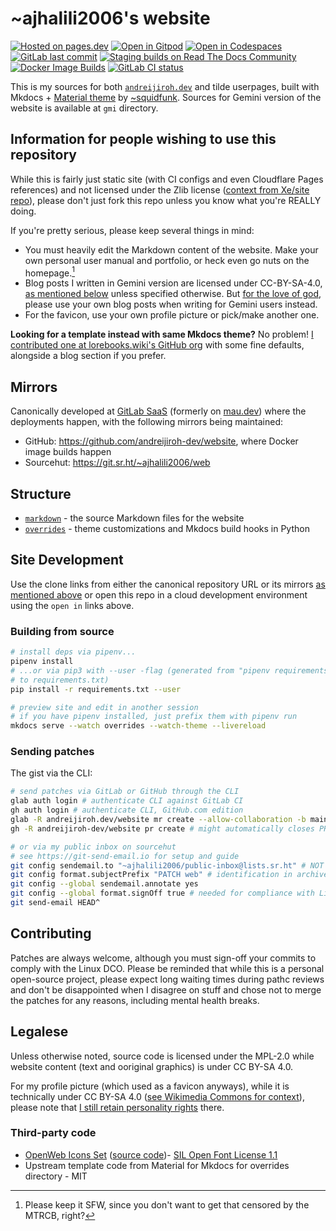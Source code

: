 # ~ajhalili2006's website

[![Hosted on pages.dev](https://img.shields.io/badge/hosted%20on-pages.dev-F48120?style=flat-square&logo=cloudflare)](https://pages.dev)
[![Open in Gitpod](https://img.shields.io/badge/open%20in-Gitpod-yellow?style=flat-square&logo=gitpod)](https://gitpod.io/#https://mau.dev/andreijiroh-dev/website)
[![Open in Codespaces](https://img.shields.io/badge/open%20in-Codespaces-black?style=flat-square&logo=github)](https://codespaces.new/andreijiroh-dev/website)
[![GitLab last commit](https://img.shields.io/gitlab/last-commit/andreijiroh-dev/website?gitlab_url=https%3A%2F%2Fmau.dev&style=flat-square)](https://mau.dev/andreijiroh.dev/website/commits)
[![Staging builds on Read The Docs Community](https://readthedocs.org/projects/ajhalili2006/badge/?version=latest&style=flat-square)](https://readthedocs.org/projects/ajhalili2006/)
[![Docker Image Builds](https://github.com/andreijiroh-dev/docker-images/actions/workflows/docker-buildops.yml/badge.svg?event=schedule)](https://github.com/andreijiroh-dev/docker-images/actions/workflows/docker-buildops.yml)
[![GitLab CI status](https://mau.dev/andreijiroh-dev/website/badges/main/pipeline.svg?style=flat-square)](https://mau.dev/andreijiroh-dev/website/-/pipelines)

This is my sources for both [`andreijiroh.dev`](https://andreijiroh.dev) and tilde userpages,
built with Mkdocs + [Material theme](https://go.andreijiroh.eu.org/mkdocs-material) by
[~squidfunk](https://github.com/squidfunk). Sources for Gemini version of the website is
available at `gmi` directory.

## Information for people wishing to use this repository

While this is fairly just static site (with CI configs and even Cloudflare Pages references)
and not licensed under the Zlib license ([context from Xe/site repo][zlib-chaos]), please don't
just fork this repo unless you know what you're REALLY doing.

[zlib-chaos]: https://github.com/Xe/site/blob/HEAD/README.md#information-for-people-wishing-to-use-this-code

If you're pretty serious, please keep several things in mind:

- You must heavily edit the Markdown content of the website. Make your own personal user manual
and portfolio, or heck even go nuts on the homepage.[^1]
- Blog posts I written in Gemini version are licensed under CC-BY-SA-4.0,
[as mentioned below](#legalese) unless specified otherwise.
But [for the love of god], please use your own blog posts when writing for
Gemini users instead.
- For the favicon, use your own profile picture or pick/make another one.

[for the love of god]: https://english.stackexchange.com/questions/351296/what-exactly-does-for-the-love-of-god-mean#351326
[^1]: Please keep it SFW, since you don't want to get that censored by the MTRCB, right?

**Looking for a template instead with same Mkdocs theme?** No problem! [I contributed one at lorebooks.wiki's GitHub org](https://github.com/lorebooks-wiki/mkdocs-material-template)
with some fine defaults, alongside a blog section if you prefer.

## Mirrors

Canonically developed at [GitLab SaaS](https://gitlab.com/andreijiroh-dev/website) (formerly on
[mau.dev](https://mau.dev/andreijiroh-dev/website.git)) where the deployments happen, with the
following mirrors being maintained:

- GitHub: <https://github.com/andreijiroh-dev/website>, where Docker image builds happen
- Sourcehut: <https://git.sr.ht/~ajhalili2006/web>

## Structure

- [`markdown`](./markdown/) - the source Markdown files for the website
- [`overrides`](./overrides) - theme customizations and Mkdocs build hooks in Python

## Site Development

Use the clone links from either the canonical repository URL or its mirrors
[as mentioned above](#mirrors) or open this repo in a cloud development
environment using the `open in` links above.

### Building from source

```bash
# install deps via pipenv...
pipenv install
# ...or via pip3 with --user -flag (generated from "pipenv requirements" and sending its output
# to requirements.txt)
pip install -r requirements.txt --user

# preview site and edit in another session
# if you have pipenv installed, just prefix them with pipenv run
mkdocs serve --watch overrides --watch-theme --livereload
```

### Sending patches

The gist via the CLI:

```bash
# send patches via GitLab or GitHub through the CLI
glab auth login # authenticate CLI against GitLab CI
gh auth login # authenticate CLI, GitHub.com edition
glab -R andreijiroh.dev/website mr create --allow-collaboration -b main
gh -R andreijiroh-dev/website pr create # might automatically closes PR due to mirror status

# or via my public inbox on sourcehut
# see https://git-send-email.io for setup and guide
git config sendemail.to "~ajhalili2006/public-inbox@lists.sr.ht" # NOT my personal email
git config format.subjectPrefix "PATCH web" # identification in archives + builds.sr.ht
git config --global sendemail.annotate yes
git config --global format.signOff true # needed for compliance with Linux DCO
git send-email HEAD^
```

## Contributing

Patches are always welcome, although you must sign-off your commits to comply with the Linux DCO.
Please be reminded that while this is a personal open-source project, please expect long waiting
times during pathc reviews and don't be disappointed when I disagree on stuff and chose not to merge
the patches for any reasons, including mental health breaks.

## Legalese

Unless otherwise noted, source code is licensed under the MPL-2.0 while website content
(text and ooriginal graphics) is under CC BY-SA 4.0.

For my profile picture (which used as a favicon anyways), while it is technically under CC BY-SA 4.0
([see Wikimedia Commons for context][commonspage]), please note that [I still retain personality rights][wikic-pr]
there.

### Third-party code

- [OpenWeb Icons Set](https://iconduck.com/sets/openweb-icons-set) ([source code](https://github.com/pfefferle/openwebicons?ref=iconduck.com))- [SIL Open Font License 1.1](https://github.com/pfefferle/openwebicons/blob/main/License.txt)
- Upstream template code from Material for Mkdocs for overrides directory - MIT

[commonspage]: https://commons.wikimedia.org/wiki/File:Andrei_Jiroh_Halili_from_March_2023.png#Licensing
[wikic-pr]: https://commons.wikimedia.org/wiki/Special:MyLanguage/Commons:Photographs_of_identifiable_people
